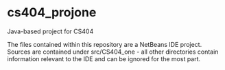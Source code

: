 # cs404_projone
Java-based project for CS404

The files contained within this repository are a NetBeans IDE project. Sources are contained under src/CS404_one - all other directories
contain information relevant to the IDE and can be ignored for the most part.
